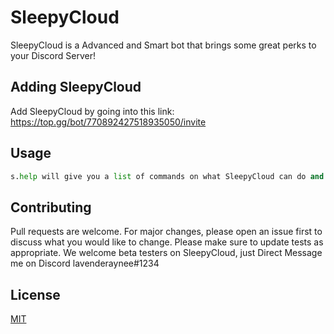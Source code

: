 # SleepyCloud

SleepyCloud is a Advanced and Smart bot that brings some great perks to your Discord Server!

## Adding SleepyCloud

Add SleepyCloud by going into this link: https://top.gg/bot/770892427518935050/invite

## Usage

```python
s.help will give you a list of commands on what SleepyCloud can do and help you
```

## Contributing
Pull requests are welcome. For major changes, please open an issue first to discuss what you would like to change.
Please make sure to update tests as appropriate.
We welcome beta testers on SleepyCloud, just Direct Message me on Discord lavenderaynee#1234

## License
[MIT](https://choosealicense.com/licenses/mit/)
